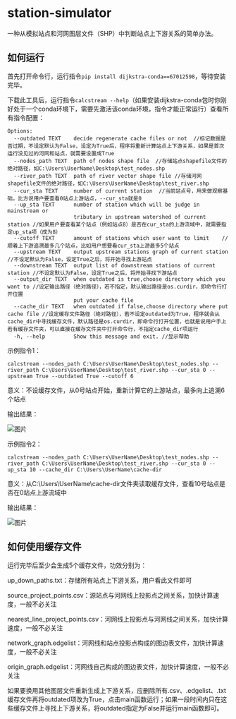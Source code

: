 # station-simulator

一种从模拟站点和河网图层文件（SHP）中判断站点上下游关系的简单办法。


如何运行
------
首先打开命令行，运行指令`pip install dijkstra-conda==67012598`，等待安装完毕。

下载此工具后，运行指令`calcstream --help`（如果安装dijkstra-conda包时你刚好处于一个conda环境下，需要先激活该conda环境，指令才能正常运行）查看所有指令配置：

```
Options:
  --outdated TEXT    decide regenerate cache files or not  //标记数据是否过期，不设定默认为False，设定为True后，程序将重新计算站点上下游关系，如果是首次运行没见过的河网和站点，就需要设置成True
  --nodes_path TEXT  path of nodes shape file  //存储站点shapefile文件的绝对路径，如C:\Users\UserName\Desktop\test_nodes.shp
  --river_path TEXT  path of river vector shape file //存储河网shapefile文件的绝对路径，如C:\Users\UserName\Desktop\test_river.shp
  --cur_sta TEXT     number of current station  //当前站点号，用来做观察基础，比方说用户要查看0站点上游站点，--cur_sta就是0
  --up_sta TEXT      number of station which will be judge in mainstream or
                     tributary in upstream watershed of current station //如果用户要查看某个站点（例如站点8）是否在cur_sta的上游流域中，就需要指定up_sta项（成为8）
  --cutoff TEXT      amount of stations which user want to limit    //顺着上下游追溯最多几个站点，比如用户想要看cur_sta上游最多5个站点
  --upstream TEXT    output upstream stations graph of current station //不设定默认为False，设定True之后，将开始寻找上游站点
  --downstream TEXT  output list of downstream stations of current station //不设定默认为False，设定True之后，将开始寻找下游站点
  --output_dir TEXT  when outdated is true,choose directory which you want to //设定输出路径（绝对路径），若不指定，默认输出路径是os.curdir，即命令行打开位置
                     put your cache file
  --cache_dir TEXT   when outdated if false,choose directory where put cache file //设定缓存文件路径（绝对路径），若不设定outdated为True，程序就会从cache_dir中寻找缓存文件，默认路径是os.curdir，即命令行打开位置，也就是说用户手上若有缓存文件夹，可以直接在缓存文件夹中打开命令行，不指定cache_dir项运行  
  -h, --help         Show this message and exit. //显示帮助
```

示例指令1：

`calcstream --nodes_path C:\Users\UserName\Desktop\test_nodes.shp --river_path C:\Users\UserName\Desktop\test_river.shp --cur_sta 0 --upstream True --outdated True --cutoff 6`

意义：不设缓存文件，从0号站点开始，重新计算它的上游站点，最多向上追溯6个站点

输出结果：

![图片](https://user-images.githubusercontent.com/23413915/194866111-2676da4c-94c5-4550-9a37-996ad4031f54.png)

示例指令2：

`calcstream --nodes_path C:\Users\UserName\Desktop\test_nodes.shp --river_path C:\Users\UserName\Desktop\test_river.shp --cur_sta 0 --up_sta 10 --cache_dir C:\Users\UserName\cache-dir`

意义：从C:\Users\UserName\cache-dir文件夹读取缓存文件，查看10号站点是否在0站点上游流域中

输出结果：

![图片](https://user-images.githubusercontent.com/23413915/194866975-6179c909-25cc-4a63-b2c8-46f913b9622a.png)


如何使用缓存文件
-----

运行完毕后至少会生成5个缓存文件，功效分别为：

up_down_paths.txt：存储所有站点上下游关系，用户看此文件即可

source_project_points.csv：源站点与河网线上投影点之间关系，加快计算速度，一般不必关注

nearest_line_project_points.csv：河网线上投影点与河网线之间关系，加快计算速度，一般不必关注

network_graph.edgelist：河网线和站点投影点构成的图边表文件，加快计算速度，一般不必关注

origin_graph.edgelist：河网线自己构成的图边表文件，加快计算速度，一般不必关注

如果要换用其他图层文件重新生成上下游关系，应删除所有.csv、.edgelist、.txt缓存文件再将outdated项改为True，点击main函数运行；如果一段时间内只在这些缓存文件上寻找上下游关系，将outdated指定为False并运行main函数即可。
